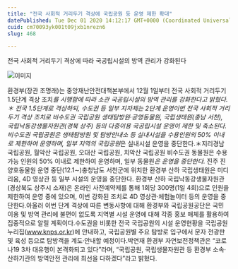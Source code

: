```yaml
---
title: "전국 사회적 거리두기 격상에 국립공원 등 운영 제한 확대"
datePublished: Tue Dec 01 2020 14:12:17 GMT+0000 (Coordinated Universal Time)
cuid: cm70093yk001t09jxb1nrezn6
slug: 468

---
```



전국 사회적 거리두기 격상에 따라 국공립시설의 방역 관리가 강화된다

![이미지](https://cdn.hashnode.com/res/hashnode/image/upload/v1739249510241/cbeb4f91-8774-49a6-93cb-b6fa0ee98eb0.jpeg)

환경부(장관 조명래)는 중앙재난안전대책본부에서 12월 1일부터 전국 사회적 거리두기 1.5단계 격상 조치*를 시행함에 따라 소관 국공립시설의 방역 관리를 강화한다고 밝혔다.＊ 전국 1.5단계로 격상하되, 수도권 등 일부 지자체는 2단계 운영이번 전국 사회적 거리두기 격상 조치로 비수도권 국립공원 생태탐방원·공영동물원, 국립생태원(충남 서천), 국립낙동강생물자원관(경북 상주) 등의 다중이용 국공립시설 운영이 제한 및 축소된다.비수도권 국립공원은 생태탐방원 및 탐방안내소 등 실내시설을 수용인원의 50% 이내로 제한하여 운영하며, 일부 지역의 국립공원*은 실내시설 운영을 중단한다.＊지리경남 국립공원, 월악산 국립공원, 오대산 국립공원, 치악산 국립공원 비수도권 동물원은 수용 가능 인원의 50% 이내로 제한하여 운영하며, 일부 동물원*은 운영을 중단한다.* 진주 진양호동물원 운영 중단(12.1∼)충청남도 서천군에 위치한 환경부 산하 국립생태원은 미디리움, 4D 영상관 등 일부 시설의 운영을 중단한다. 환경부 산하 국립낙동강생물자원관(경상북도 상주시 소재)은 온라인 사전예약제를 통해 1회당 300명(1일 4회)으로 인원을 제한하여 운영 중에 있으며, 이번 강화된 조치로 4D 영상관·체험놀이터 등의 운영을 중단한다.아울러 이번 단계 격상에 따른 변동사항에 대해 환경부와 국립공원공단은 국민 이용 및 방역 관리에 불편이 없도록 지역별 시설 운영에 대해 각종 홍보 매체를 활용하여 집중적으로 알릴 계획이다.수도권을 비롯한 전국 국립공원의 시설 운영현황을 국립공원 누리집(www.knps.or.kr)에 안내하고, 국립공원별 주요 탐방로 입구에서 문자 전광판 및 육성 등으로 탐방객을 계도·안내할 예정이다.박연재 환경부 자연보전정책관은 “코로나19 3차 대유행이 본격화되고 있다”라며, “국립공원, 국립생물자원관 등 환경부 소속·산하기관의 방역안전 관리에 최선을 다하겠다”라고 밝혔다.